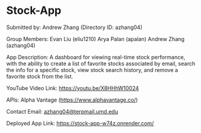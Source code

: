 # Stock-App
Submitted by: Andrew Zhang (Directory ID: azhang04) 

Group Members: Evan Liu (eliu1210) Arya Palan (apalan) Andrew Zhang (azhang04)

App Description: A dashboard for viewing real-time stock performance, with the ability to create a list of favorite stocks associated by email, search the info for a specific stock, view stock search history, and remove a favorite stock from the list. 

YouTube Video Link: https://youtu.be/X8HHhW10024

APIs: Alpha Vantage (https://www.alphavantage.co/)

Contact Email:  azhang04@terpmail.umd.edu

Deployed App Link: https://stock-app-w74z.onrender.com/ 

